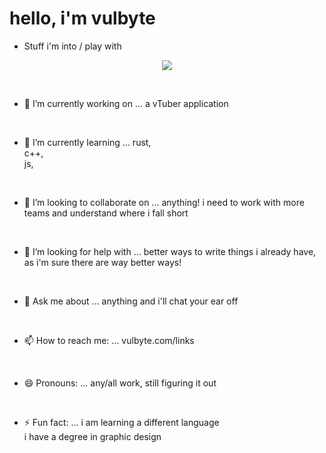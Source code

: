 # hello, i'm vulbyte

- Stuff i'm into / play with
<p align="center">
  <a href="https://skillicons.dev">
    <img src="https://skillicons.dev/icons?i=ableton,bash,blender,cs,cpp,cloudflare,css,discord,docker,electron,git,github,gitlab,html,ai,js,linux,neovim,nextjs,ps,pr,py,react,rust,supabase,svelte,svg,tailwind,tauri,threejs,ts,unity,vim,vite,xd," />
  </a>
</p>

<br>

- 🔭 I’m currently working on ...
  a vTuber application

<br>

- 🌱 I’m currently learning ...
  rust, <br>
  c++, <br>
  js, <br>

<br>

- 👯 I’m looking to collaborate on ...
  anything! i need to work with more teams and understand where i fall short <br>

<br>

- 🤔 I’m looking for help with ...
  better ways to write things i already have, as i'm sure there are way better ways! <br>

<br>

- 💬 Ask me about ...
  anything and i'll chat your ear off

<br>

- 📫 How to reach me: ...
  vulbyte.com/links

<br>

- 😄 Pronouns: ...
  any/all work, still figuring it out

<br>

- ⚡ Fun fact: ...
  i am learning a different language<br>
  i have a degree in graphic design

<br>

<!--
[![Vulbyte's GitHub stats](https://github-readme-stats.vercel.app/api?username=vulbyte)](https://github.com/anuraghazra/github-readme-stats)
-->

<br>

